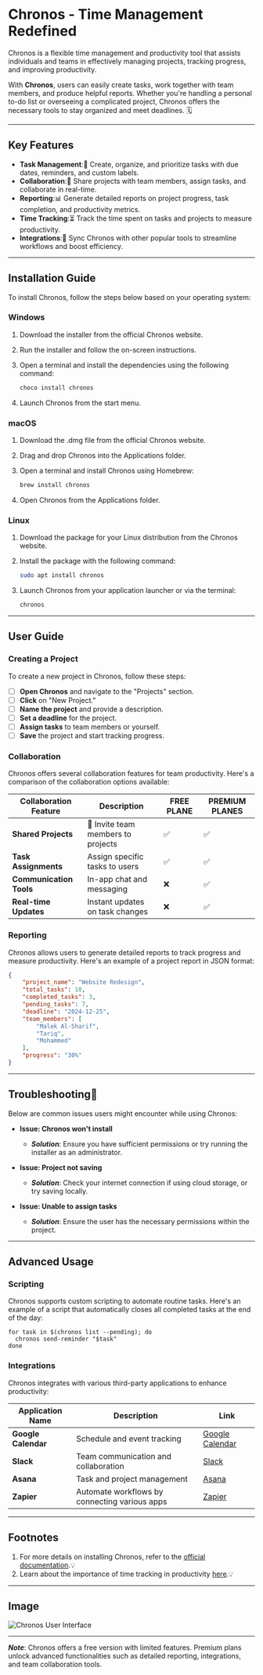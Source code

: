# Chronos - Time Management Redefined

Chronos is a flexible time management and productivity tool that assists individuals and teams in effectively managing
projects, tracking progress, and improving productivity.

With **Chronos**, users can easily create tasks, work together with team members, and produce helpful reports. Whether
you're handling a personal to-do list or overseeing a complicated project, Chronos offers the necessary tools to stay
organized and meet deadlines. 🗓️

---

## Key Features

- **Task Management**:📝 Create, organize, and prioritize tasks with due dates, reminders, and custom labels.
- **Collaboration**:👥 Share projects with team members, assign tasks, and collaborate in real-time.
- **Reporting**:📊 Generate detailed reports on project progress, task completion, and productivity metrics.
- **Time Tracking**:⏳ Track the time spent on tasks and projects to measure productivity.
- **Integrations**:🔄 Sync Chronos with other popular tools to streamline workflows and boost efficiency.

---

## Installation Guide

To install Chronos, follow the steps below based on your operating system:

### Windows

1. Download the installer from the official Chronos website.
2. Run the installer and follow the on-screen instructions.
3. Open a terminal and install the dependencies using the following command:

   ```bash
   choco install chronos
   ```

4. Launch Chronos from the start menu.

### macOS

1. Download the .dmg file from the official Chronos website.
2. Drag and drop Chronos into the Applications folder.
3. Open a terminal and install Chronos using Homebrew:

   ```bash
   brew install chronos
   ```

4. Open Chronos from the Applications folder.

### Linux

1. Download the package for your Linux distribution from the Chronos website.
2. Install the package with the following command:

   ```bash
   sudo apt install chronos
   ```

3. Launch Chronos from your application launcher or via the terminal:

   ```bash
   chronos
   ```

---

## User Guide

### Creating a Project

To create a new project in Chronos, follow these steps:

- [ ] **Open Chronos** and navigate to the "Projects" section.
- [ ] **Click** on "New Project."
- [ ] **Name the project** and provide a description.
- [ ] **Set a deadline** for the project.
- [ ] **Assign tasks** to team members or yourself.
- [ ] **Save** the project and start tracking progress.

### Collaboration

Chronos offers several collaboration features for team productivity. Here's a comparison of the collaboration options
available:

| Collaboration Feature   | Description                        | FREE PLANE | PREMIUM PLANES |
|-------------------------|------------------------------------|------------|----------------|
| **Shared Projects**     | 👥 Invite team members to projects | ✅          | ✅              |
| **Task Assignments**    | Assign specific tasks to users     | ✅          | ✅              |
| **Communication Tools** | In-app chat and messaging          | ❌          | ✅              |
| **Real-time Updates**   | Instant updates on task changes    | ❌          | ✅              |

### Reporting

Chronos allows users to generate detailed reports to track progress and measure productivity. Here's an example of a
project report in JSON format:

```json
{
    "project_name": "Website Redesign",
    "total_tasks": 10,
    "completed_tasks": 3,
    "pending_tasks": 7,
    "deadline": "2024-12-25",
    "team_members": [
        "Malek Al-Sharif",
        "Tariq",
        "Mohammed"
    ],
    "progress": "30%"
}
```

---

## Troubleshooting🔧

Below are common issues users might encounter while using Chronos:

- **Issue: Chronos won't install**
    - _**Solution**_: Ensure you have sufficient permissions or try running the installer as an administrator.

- **Issue: Project not saving**
    - _**Solution**_: Check your internet connection if using cloud storage, or try saving locally.

- **Issue: Unable to assign tasks**
    - _**Solution**_: Ensure the user has the necessary permissions within the project.

---

## Advanced Usage

### Scripting

Chronos supports custom scripting to automate routine tasks. Here's an example of a script that automatically closes all
completed tasks at the end of the day:

```code
for task in $(chronos list --pending); do
  chronos send-reminder "$task"
done
```

### Integrations

Chronos integrates with various third-party applications to enhance productivity:

| Application Name    | Description                                   | Link                                           |
|---------------------|-----------------------------------------------|------------------------------------------------|
| **Google Calendar** | Schedule and event tracking                   | [Google Calendar](https://calendar.google.com) |
| **Slack**           | Team communication and collaboration          | [Slack](https://slack.com)                     |
| **Asana**           | Task and project management                   | [Asana](https://asana.com)                     |
| **Zapier**          | Automate workflows by connecting various apps | [Zapier](https://zapier.com)                   |

---

## Footnotes

1. For more details on installing Chronos, refer to the [official documentation](https://chronosdocs.com).💡
2. Learn about the importance of time tracking in productivity [here](https://exampleproductivityarticle.com).💡

---

## Image

![Chronos User Interface](chronos_screenshot.png "Chronos Dashboard Overview")

---


_**Note**_: Chronos offers a free version with limited features. Premium plans unlock advanced functionalities such as
detailed reporting, integrations, and team collaboration tools.

